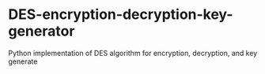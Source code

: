 # DES-encryption-decryption-key-generator
Python implementation of DES algorithm for encryption, decryption, and key generate
